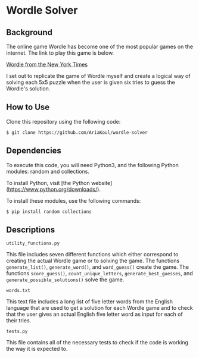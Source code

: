 # Wordle Solver

## Background
The online game Wordle has become one of the most popular games on the internet. The link to play this game is below.

[Wordle from the New York Times](https://www.nytimes.com/games/wordle/index.html)

I set out to replicate the game of Wordle myself and create a logical way of solving each 5x5 puzzle when the user is given six tries to guess the Wordle's solution. 

## How to Use
Clone this repository using the following code: 

`$ git clone https://github.com/AriaKoul/wordle-solver`

## Dependencies
To execute this code, you will need Python3, and the following Python modules: random and collections.

To install Python, visit [the Python website] (https://www.python.org/downloads/).

To install these modules, use the following commands:

`$ pip install random collections`

## Descriptions
`utility_functions.py`

This file includes seven different functions which either correspond to creating the actual Wordle game or to solving the game. The functions `generate_list()`, `generate_word()`, and `word_guess()` create the game. The functions `score_guess()`, `count_unique_letters`, `generate_best_guesses`, and `generate_possible_solutions()` solve the game. 

`words.txt`

This text file includes a long list of five letter words from the English language that are used to get a solution for each Wordle game and to check that the user gives an actual English five letter word as input for each of their tries. 

`tests.py`

This file contains all of the necessary tests to check if the code is working the way it is expected to.  
